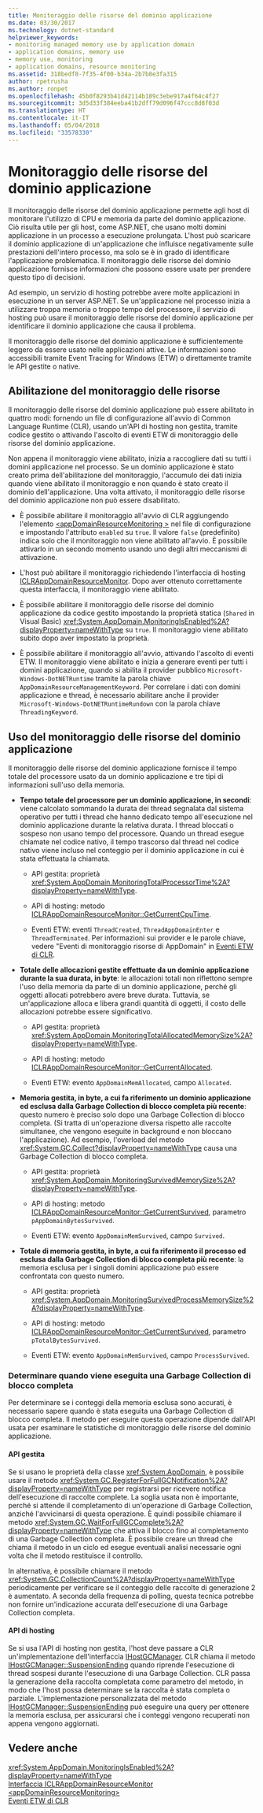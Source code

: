 ```yaml
---
title: Monitoraggio delle risorse del dominio applicazione
ms.date: 03/30/2017
ms.technology: dotnet-standard
helpviewer_keywords:
- monitoring managed memory use by application domain
- application domains, memory use
- memory use, monitoring
- application domains, resource monitoring
ms.assetid: 318bedf8-7f35-4f00-b34a-2b7b8e3fa315
author: rpetrusha
ms.author: ronpet
ms.openlocfilehash: 45b0f8293b41d42114b189c3ebe917a4f64c4f27
ms.sourcegitcommit: 3d5d33f384eeba41b2dff79d096f47ccc8d8f03d
ms.translationtype: HT
ms.contentlocale: it-IT
ms.lasthandoff: 05/04/2018
ms.locfileid: "33578330"
---
```

# <a name="application-domain-resource-monitoring"></a>Monitoraggio delle risorse del dominio applicazione
Il monitoraggio delle risorse del dominio applicazione permette agli host di monitorare l'utilizzo di CPU e memoria da parte del dominio applicazione. Ciò risulta utile per gli host, come ASP.NET, che usano molti domini applicazione in un processo a esecuzione prolungata. L'host può scaricare il dominio applicazione di un'applicazione che influisce negativamente sulle prestazioni dell'intero processo, ma solo se è in grado di identificare l'applicazione problematica. Il monitoraggio delle risorse del dominio applicazione fornisce informazioni che possono essere usate per prendere questo tipo di decisioni.  
  
 Ad esempio, un servizio di hosting potrebbe avere molte applicazioni in esecuzione in un server ASP.NET. Se un'applicazione nel processo inizia a utilizzare troppa memoria o troppo tempo del processore, il servizio di hosting può usare il monitoraggio delle risorse del dominio applicazione per identificare il dominio applicazione che causa il problema.  
  
 Il monitoraggio delle risorse del dominio applicazione è sufficientemente leggero da essere usato nelle applicazioni attive. Le informazioni sono accessibili tramite Event Tracing for Windows (ETW) o direttamente tramite le API gestite o native.  
  
## <a name="enabling-resource-monitoring"></a>Abilitazione del monitoraggio delle risorse  
 Il monitoraggio delle risorse del dominio applicazione può essere abilitato in quattro modi: fornendo un file di configurazione all'avvio di Common Language Runtime (CLR), usando un'API di hosting non gestita, tramite codice gestito o attivando l'ascolto di eventi ETW di monitoraggio delle risorse del dominio applicazione.  
  
 Non appena il monitoraggio viene abilitato, inizia a raccogliere dati su tutti i domini applicazione nel processo. Se un dominio applicazione è stato creato prima dell'abilitazione del monitoraggio, l'accumulo dei dati inizia quando viene abilitato il monitoraggio e non quando è stato creato il dominio dell'applicazione. Una volta attivato, il monitoraggio delle risorse del dominio applicazione non può essere disabilitato.  
  
-   È possibile abilitare il monitoraggio all'avvio di CLR aggiungendo l'elemento [\<appDomainResourceMonitoring >](../../../docs/framework/configure-apps/file-schema/runtime/appdomainresourcemonitoring-element.md) nel file di configurazione e impostando l'attributo `enabled` su `true`. Il valore `false` (predefinito) indica solo che il monitoraggio non viene abilitato all'avvio. È possibile attivarlo in un secondo momento usando uno degli altri meccanismi di attivazione.  
  
-   L'host può abilitare il monitoraggio richiedendo l'interfaccia di hosting [ICLRAppDomainResourceMonitor](../../../docs/framework/unmanaged-api/hosting/iclrappdomainresourcemonitor-interface.md). Dopo aver ottenuto correttamente questa interfaccia, il monitoraggio viene abilitato.  
  
-   È possibile abilitare il monitoraggio delle risorse del dominio applicazione da codice gestito impostando la proprietà statica (`Shared` in Visual Basic) <xref:System.AppDomain.MonitoringIsEnabled%2A?displayProperty=nameWithType> su `true`. Il monitoraggio viene abilitato subito dopo aver impostato la proprietà.  
  
-   È possibile abilitare il monitoraggio all'avvio, attivando l'ascolto di eventi ETW. Il monitoraggio viene abilitato e inizia a generare eventi per tutti i domini applicazione, quando si abilita il provider pubblico `Microsoft-Windows-DotNETRuntime` tramite la parola chiave `AppDomainResourceManagementKeyword`. Per correlare i dati con domini applicazione e thread, è necessario abilitare anche il provider `Microsoft-Windows-DotNETRuntimeRundown` con la parola chiave `ThreadingKeyword`.  
  
## <a name="using-arm"></a>Uso del monitoraggio delle risorse del dominio applicazione  
 Il monitoraggio delle risorse del dominio applicazione fornisce il tempo totale del processore usato da un dominio applicazione e tre tipi di informazioni sull'uso della memoria.  
  
-   **Tempo totale del processore per un dominio applicazione, in secondi**: viene calcolato sommando la durata dei thread segnalata dal sistema operativo per tutti i thread che hanno dedicato tempo all'esecuzione nel dominio applicazione durante la relativa durata. I thread bloccati o sospeso non usano tempo del processore. Quando un thread esegue chiamate nel codice nativo, il tempo trascorso dal thread nel codice nativo viene incluso nel conteggio per il dominio applicazione in cui è stata effettuata la chiamata.  
  
    -   API gestita: proprietà <xref:System.AppDomain.MonitoringTotalProcessorTime%2A?displayProperty=nameWithType>.  
  
    -   API di hosting: metodo [ICLRAppDomainResourceMonitor::GetCurrentCpuTime](../../../docs/framework/unmanaged-api/hosting/iclrappdomainresourcemonitor-getcurrentcputime-method.md).  
  
    -   Eventi ETW: eventi `ThreadCreated`, `ThreadAppDomainEnter` e `ThreadTerminated`. Per informazioni sui provider e le parole chiave, vedere "Eventi di monitoraggio risorse di AppDomain" in [Eventi ETW di CLR](../../../docs/framework/performance/clr-etw-events.md).  
  
-   **Totale delle allocazioni gestite effettuate da un dominio applicazione durante la sua durata, in byte**: le allocazioni totali non riflettono sempre l'uso della memoria da parte di un dominio applicazione, perché gli oggetti allocati potrebbero avere breve durata. Tuttavia, se un'applicazione alloca e libera grandi quantità di oggetti, il costo delle allocazioni potrebbe essere significativo.  
  
    -   API gestita: proprietà <xref:System.AppDomain.MonitoringTotalAllocatedMemorySize%2A?displayProperty=nameWithType>.  
  
    -   API di hosting: metodo [ICLRAppDomainResourceMonitor::GetCurrentAllocated](../../../docs/framework/unmanaged-api/hosting/iclrappdomainresourcemonitor-getcurrentallocated-method.md).  
  
    -   Eventi ETW: evento `AppDomainMemAllocated`, campo `Allocated`.  
  
-   **Memoria gestita, in byte, a cui fa riferimento un dominio applicazione ed esclusa dalla Garbage Collection di blocco completa più recente**: questo numero è preciso solo dopo una Garbage Collection di blocco completa. (Si tratta di un'operazione diversa rispetto alle raccolte simultanee, che vengono eseguite in background e non bloccano l'applicazione). Ad esempio, l'overload del metodo <xref:System.GC.Collect?displayProperty=nameWithType> causa una Garbage Collection di blocco completa.  
  
    -   API gestita: proprietà <xref:System.AppDomain.MonitoringSurvivedMemorySize%2A?displayProperty=nameWithType>.  
  
    -   API di hosting: metodo [ICLRAppDomainResourceMonitor::GetCurrentSurvived](../../../docs/framework/unmanaged-api/hosting/iclrappdomainresourcemonitor-getcurrentsurvived-method.md), parametro `pAppDomainBytesSurvived`.  
  
    -   Eventi ETW: evento `AppDomainMemSurvived`, campo `Survived`.  
  
-   **Totale di memoria gestita, in byte, a cui fa riferimento il processo ed esclusa dalla Garbage Collection di blocco completa più recente**: la memoria esclusa per i singoli domini applicazione può essere confrontata con questo numero.  
  
    -   API gestita: proprietà <xref:System.AppDomain.MonitoringSurvivedProcessMemorySize%2A?displayProperty=nameWithType>.  
  
    -   API di hosting: metodo [ICLRAppDomainResourceMonitor::GetCurrentSurvived](../../../docs/framework/unmanaged-api/hosting/iclrappdomainresourcemonitor-getcurrentsurvived-method.md), parametro `pTotalBytesSurvived`.  
  
    -   Eventi ETW: evento `AppDomainMemSurvived`, campo `ProcessSurvived`.  
  
### <a name="determining-when-a-full-blocking-collection-occurs"></a>Determinare quando viene eseguita una Garbage Collection di blocco completa  
 Per determinare se i conteggi della memoria esclusa sono accurati, è necessario sapere quando è stata eseguita una Garbage Collection di blocco completa. Il metodo per eseguire questa operazione dipende dall'API usata per esaminare le statistiche di monitoraggio delle risorse del dominio applicazione.  
  
#### <a name="managed-api"></a>API gestita  
 Se si usano le proprietà della classe <xref:System.AppDomain>, è possibile usare il metodo <xref:System.GC.RegisterForFullGCNotification%2A?displayProperty=nameWithType> per registrarsi per ricevere notifica dell'esecuzione di raccolte complete. La soglia usata non è importante, perché si attende il completamento di un'operazione di Garbage Collection, anziché l'avvicinarsi di questa operazione. È quindi possibile chiamare il metodo <xref:System.GC.WaitForFullGCComplete%2A?displayProperty=nameWithType> che attiva il blocco fino al completamento di una Garbage Collection completa. È possibile creare un thread che chiama il metodo in un ciclo ed esegue eventuali analisi necessarie ogni volta che il metodo restituisce il controllo.  
  
 In alternativa, è possibile chiamare il metodo <xref:System.GC.CollectionCount%2A?displayProperty=nameWithType> periodicamente per verificare se il conteggio delle raccolte di generazione 2 è aumentato. A seconda della frequenza di polling, questa tecnica potrebbe non fornire un'indicazione accurata dell'esecuzione di una Garbage Collection completa.  
  
#### <a name="hosting-api"></a>API di hosting  
 Se si usa l'API di hosting non gestita, l'host deve passare a CLR un'implementazione dell'interfaccia [IHostGCManager](../../../docs/framework/unmanaged-api/hosting/ihostgcmanager-interface.md). CLR chiama il metodo [IHostGCManager::SuspensionEnding](../../../docs/framework/unmanaged-api/hosting/ihostgcmanager-suspensionending-method.md) quando riprende l'esecuzione di thread sospesi durante l'esecuzione di una Garbage Collection. CLR passa la generazione della raccolta completata come parametro del metodo, in modo che l'host possa determinare se la raccolta è stata completa o parziale. L'implementazione personalizzata del metodo [IHostGCManager::SuspensionEnding](../../../docs/framework/unmanaged-api/hosting/ihostgcmanager-suspensionending-method.md) può eseguire una query per ottenere la memoria esclusa, per assicurarsi che i conteggi vengono recuperati non appena vengono aggiornati.  
  
## <a name="see-also"></a>Vedere anche  
 <xref:System.AppDomain.MonitoringIsEnabled%2A?displayProperty=nameWithType>  
 [Interfaccia ICLRAppDomainResourceMonitor](../../../docs/framework/unmanaged-api/hosting/iclrappdomainresourcemonitor-interface.md)  
 [\<appDomainResourceMonitoring>](../../../docs/framework/configure-apps/file-schema/runtime/appdomainresourcemonitoring-element.md)  
 [Eventi ETW di CLR](../../../docs/framework/performance/clr-etw-events.md)
